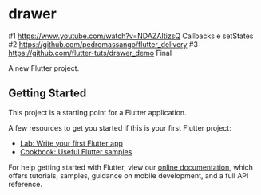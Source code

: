 # drawer
#1 https://www.youtube.com/watch?v=NDAZAItizsQ  Callbacks e setStates
#2 https://github.com/pedromassango/flutter_delivery 
#3 https://github.com/flutter-tuts/drawer_demo Final


A new Flutter project.

## Getting Started

This project is a starting point for a Flutter application.

A few resources to get you started if this is your first Flutter project:

- [Lab: Write your first Flutter app](https://flutter.dev/docs/get-started/codelab)
- [Cookbook: Useful Flutter samples](https://flutter.dev/docs/cookbook)

For help getting started with Flutter, view our
[online documentation](https://flutter.dev/docs), which offers tutorials,
samples, guidance on mobile development, and a full API reference.
